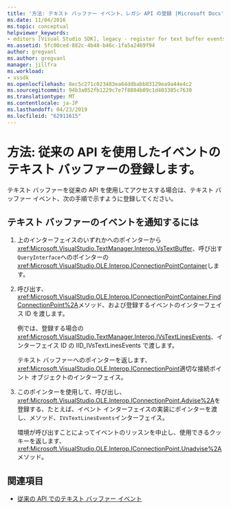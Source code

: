 ```yaml
---
title: '方法: テキスト バッファー イベント、レガシ API の登録 |Microsoft Docs'
ms.date: 11/04/2016
ms.topic: conceptual
helpviewer_keywords:
- editors [Visual Studio SDK], legacy - register for text buffer events
ms.assetid: 5fc00ced-882c-4b48-b46c-1fa5a2469f94
author: gregvanl
ms.author: gregvanl
manager: jillfra
ms.workload:
- vssdk
ms.openlocfilehash: 8ec5c271c023483ea64ddbabb83129ea9a44e4c2
ms.sourcegitcommit: 94b3a052fb1229c7e7f8804b09c1d403385c7630
ms.translationtype: MT
ms.contentlocale: ja-JP
ms.lasthandoff: 04/23/2019
ms.locfileid: "62911615"
---
```

# <a name="how-to-register-for-text-buffer-events-with-the-legacy-api"></a>方法: 従来の API を使用したイベントのテキスト バッファーの登録します。
テキスト バッファーを従来の API を使用してアクセスする場合は、テキスト バッファー イベント、次の手順で示すように登録してください。

## <a name="to-advise-text-buffer-events"></a>テキスト バッファーのイベントを通知するには

1. 上のインターフェイスのいずれかへのポインターから<xref:Microsoft.VisualStudio.TextManager.Interop.VsTextBuffer>、呼び出す`QueryInterface`へのポインターの<xref:Microsoft.VisualStudio.OLE.Interop.IConnectionPointContainer>します。

2. 呼び出す、<xref:Microsoft.VisualStudio.OLE.Interop.IConnectionPointContainer.FindConnectionPoint%2A>メソッド、および登録するイベントのインターフェイス ID を渡します。

     例では、登録する場合の<xref:Microsoft.VisualStudio.TextManager.Interop.IVsTextLinesEvents>、インターフェイス ID の IID_IVsTextLinesEvents で渡します。

     テキスト バッファーへのポインターを返します、<xref:Microsoft.VisualStudio.OLE.Interop.IConnectionPoint>適切な接続ポイント オブジェクトのインターフェイス。

3. このポインターを使用して、呼び出し、<xref:Microsoft.VisualStudio.OLE.Interop.IConnectionPoint.Advise%2A>を登録する、たとえば、イベント インターフェイスの実装にポインターを渡し、メソッド、`IVsTextLinesEvents`インターフェイス。

     環境が呼び出すことによってイベントのリッスンを中止し、使用できるクッキーを返します、<xref:Microsoft.VisualStudio.OLE.Interop.IConnectionPoint.Unadvise%2A>メソッド。

## <a name="see-also"></a>関連項目
- [従来の API でのテキスト バッファー イベント](../extensibility/text-buffer-events-in-the-legacy-api.md)